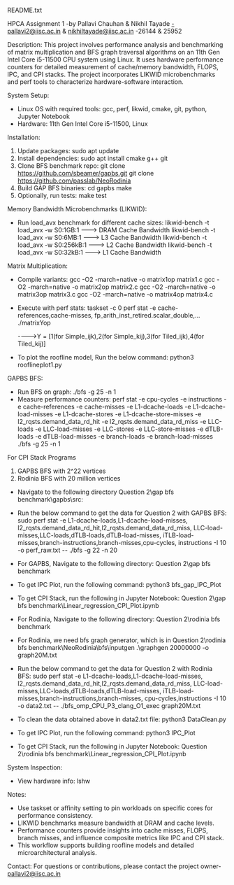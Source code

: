 README.txt

HPCA Assignment 1
	-by Pallavi Chauhan & Nikhil Tayade
	-pallavi2@iisc.ac.in & nikhiltayade@iisc.ac.in
	-26144 & 25952
	
Description:
This project involves performance analysis and benchmarking of matrix multiplication and BFS graph traversal algorithms on an 11th Gen Intel Core i5-11500 CPU system using Linux. It uses hardware performance counters for detailed measurement of cache/memory bandwidth, FLOPS, IPC, and CPI stacks. The project incorporates LIKWID microbenchmarks and perf tools to characterize hardware-software interaction.

System Setup:
- Linux OS with required tools: gcc, perf, likwid, cmake, git, python, Jupyter Notebook
- Hardware: 11th Gen Intel Core i5-11500, Linux

Installation:
1. Update packages:
   sudo apt update
2. Install dependencies:
   sudo apt install cmake g++ git
3. Clone BFS benchmark repo:
   git clone https://github.com/sbeamer/gapbs.git
   git clone https://github.com/passlab/NeoRodinia
4. Build GAP BFS binaries:
   cd gapbs
   make
5. Optionally, run tests:
   make test

Memory Bandwidth Microbenchmarks (LIKWID):
- Run load_avx benchmark for different cache sizes:
  likwid-bench -t load_avx -w S0:1GB:1 		---> DRAM Cache Bandwidth
  likwid-bench -t load_avx -w S0:6MB:1 		---> L3 Cache Bandwidth
  likwid-bench -t load_avx -w S0:256kB:1 	---> L2 Cache Bandwidth
  likwid-bench -t load_avx -w S0:32kB:1		---> L1 Cache Bandwidth

Matrix Multiplication:
- Compile variants:
  gcc -O2 -march=native -o matrix1op matrix1.c
  gcc -O2 -march=native -o matrix2op matrix2.c
  gcc -O2 -march=native -o matrix3op matrix3.c
  gcc -O2 -march=native -o matrix4op matrix4.c
- Execute with perf stats:
  taskset -c 0 perf stat -e cache-references,cache-misses,
  fp_arith_inst_retired.scalar_double,... ./matrixYop 		
  
  ---->Y = [1(for Simple_ijk),2(for Simple_kij),3(for Tiled_ijk),4(for Tiled_kij)]

- To plot the roofline model, Run the below command:
  python3 rooflineplot1.py


GAPBS BFS:
- Run BFS on graph:
  ./bfs -g 25 -n 1
- Measure performance counters:
	perf stat -e cpu-cycles -e instructions -e cache-references -e cache-misses 
	-e L1-dcache-loads -e L1-dcache-load-misses -e L1-dcache-stores -e L1-dcache-store-misses 
	-e l2_rqsts.demand_data_rd_hit -e l2_rqsts.demand_data_rd_miss -e LLC-loads 
	-e LLC-load-misses -e LLC-stores -e LLC-store-misses -e dTLB-loads -e dTLB-load-misses 
	-e branch-loads -e branch-load-misses ./bfs -g 25 -n 1


For CPI Stack Programs
1. GAPBS BFS with 2^22 vertices
2. Rodinia BFS with 20 million vertices

- Navigate to the following directory Question 2\gap bfs benchmark\gapbs\src:
- Run the below command to get the data for Question 2 with GAPBS BFS:
	sudo perf stat -e L1-dcache-loads,L1-dcache-load-misses, 
    l2_rqsts.demand_data_rd_hit,l2_rqsts.demand_data_rd_miss,
    LLC-load-misses,LLC-loads,dTLB-loads,dTLB-load-misses, 
    iTLB-load-misses,branch-instructions,branch-misses,cpu-cycles,
    instructions -I 10 -o perf_raw.txt -- ./bfs -g 22 -n 20
	
- For GAPBS, Navigate to the following directory: Question 2\gap bfs benchmark
	
- To get IPC Plot, run the following command:
	python3 bfs_gap_IPC_Plot

- To get CPI Stack, run the following in Jupyter Notebook:
	Question 2\gap bfs benchmark\Linear_regression_CPI_Plot.ipynb

- For Rodinia, Navigate to the following directory: Question 2\rodinia bfs benchmark
	
- For Rodinia, we need bfs graph generator, which is in Question 2\rodinia bfs benchmark\NeoRodinia\bfs\inputgen
	.\graphgen 20000000 -o graph20M.txt

- Run the below command to get the data for Question 2 with Rodinia BFS:
    sudo perf stat -e L1-dcache-loads,L1-dcache-load-misses,
    l2_rqsts.demand_data_rd_hit,l2_rqsts.demand_data_rd_miss,
    LLC-load-misses,LLC-loads,dTLB-loads,dTLB-load-misses,
    iTLB-load-misses,branch-instructions,branch-misses,
    cpu-cycles,instructions -I 10 -o data2.txt -- 
    ./bfs_omp_CPU_P3_clang_O1_exec graph20M.txt	
	
- To clean the data obtained above in data2.txt file:
	python3 DataClean.py

- To get IPC Plot, run the following command:
	python3 IPC_Plot

- To get CPI Stack, run the following in Jupyter Notebook:
	Question 2\rodinia bfs benchmark\Linear_regression_CPI_Plot.ipynb




System Inspection:
- View hardware info:
  lshw

Notes:
- Use taskset or affinity setting to pin workloads on specific cores for performance consistency.
- LIKWID benchmarks measure bandwidth at DRAM and cache levels.
- Performance counters provide insights into cache misses, FLOPS, branch misses, and influence composite metrics like IPC and CPI stack.
- This workflow supports building roofline models and detailed microarchitectural analysis.

Contact:
For questions or contributions, please contact the project owner- pallavi2@iisc.ac.in
